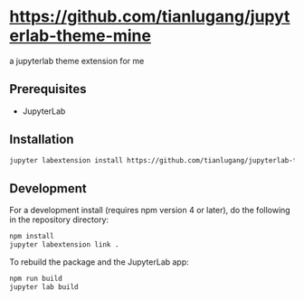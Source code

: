 # https://github.com/tianlugang/jupyterlab-theme-mine

a jupyterlab theme extension for me

## Prerequisites

* JupyterLab

## Installation

```bash
jupyter labextension install https://github.com/tianlugang/jupyterlab-theme-mine
```

## Development

For a development install (requires npm version 4 or later), do the following in the repository directory:

```bash
npm install
jupyter labextension link .
```

To rebuild the package and the JupyterLab app:

```bash
npm run build
jupyter lab build
```
